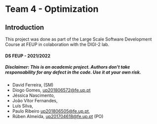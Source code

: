 # Team 4 - Optimization

## Introduction

This project was done as part of the Large Scale Software Development Course at FEUP in colaboration with the DIGI-2 lab.

#### DS FEUP - 2021/2022

##### Disclaimer: This is an academic project. Authors don't take responsability for any defect in the code. Use it at your own risk.

* David Ferreira, (SM)
* Diogo Gomes, up201806572@fe.up.pt
* Jéssica Nascimento,
* João Vítor Fernandes,
* Luís Silva,
* Paulo Ribeiro up201806505@fe.up.pt,
* Rúben Almeida, up201704618@fe.up.pt (PO)
